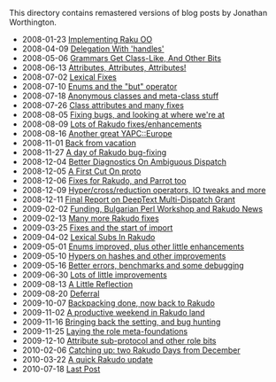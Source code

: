 This directory contains remastered versions of blog posts by Jonathan Worthington.

- 2008-01-23 [Implementing Raku OO](Implementing-Raku-OO.md)
- 2008-04-09 [Delegation With 'handles'](Delegation-With-handles.md)
- 2008-05-06 [Grammars Get Class-Like, And Other Bits](Grammars-Get-Class-Like-And-Other-Bits.md)
- 2008-06-13 [Attributes, Attributes, Attributes!](Attributes-Attributes-Attributes.md)
- 2008-07-02 [Lexical Fixes](Lexical-Fixes.md)
- 2008-07-10 [Enums and the &quot;but&quot; operator](Enums-and-the-but-operator.md)
- 2008-07-18 [Anonymous classes and meta-class stuff](Anonymous-classes-and-meta-class-stuff.md)
- 2008-07-26 [Class attributes and many fixes](Class-attributes-and-many-fixes.md)
- 2008-08-05 [Fixing bugs, and looking at where we're at](Fixing-bugs-and-looking-at-where-were-at.md)
- 2008-08-09 [Lots of Rakudo fixes/enhancements](Lots-of-Rakudo-fixes-enhancements.md)
- 2008-08-16 [Another great YAPC::Europe](Another-great-YAPC-Europe.md)
- 2008-11-01 [Back from vacation](Back-from-vacation.md)
- 2008-11-27 [A day of Rakudo bug-fixing](A-day-of-Rakudo-bug-fixing.md)
- 2008-12-04 [Better Diagnostics On Ambiguous Dispatch](Better-Diagnostics-On-Ambiguous-Dispatch.md)
- 2008-12-05 [A First Cut On proto](A-First-Cut-On-proto.md)
- 2008-12-06 [Fixes for Rakudo, and Parrot too](Fixes-for-Rakudo-and-Parrot-too.md)
- 2008-12-09 [Hyper/cross/reduction operators, IO tweaks and more](Hyper-cross-reduction-operators-IO-tweaks-and-more.md)
- 2008-12-11 [Final Report on DeepText Multi-Dispatch Grant](Final-Report-on-DeepText-Multi-Dispatch-Grant.md)
- 2009-02-02 [Funding, Bulgarian Perl Workshop and Rakudo News](Funding-Bulgarian-Perl-Workshop-and-Rakudo-News.md)
- 2009-02-13 [Many more Rakudo fixes](Many-more-Rakudo-fixes.md)
- 2009-03-25 [Fixes and the start of import](Fixes-and-the-start-of-import.md)
- 2009-04-02 [Lexical Subs In Rakudo](Lexical-Subs-In-Rakudo.md)
- 2009-05-01 [Enums improved, plus other little enhancements](Enums-improved-plus-other-little-enhancements.md)
- 2009-05-10 [Hypers on hashes and other improvements](Hypers-on-hashes-and-other-improvements.md)
- 2009-05-16 [Better errors, benchmarks and some debugging](Better-errors-benchmarks-and-some-debugging.md)
- 2009-06-30 [Lots of little improvements](Lots-of-little-improvements.md)
- 2009-08-13 [A Little Reflection](A-Little-Reflection.md)
- 2009-08-20 [Deferral](Deferral.md)
- 2009-10-07 [Backpacking done, now back to Rakudo](Backpacking-done-now-back-to-Rakudo.md)
- 2009-11-02 [A productive weekend in Rakudo land](A-productive-weekend-in-Rakudo-land.md)
- 2009-11-16 [Bringing back the setting, and bug hunting](Bringing-back-the-setting-and-bug-hunting.md)
- 2009-11-25 [Laying the role meta-foundations](Laying-the-role-meta-foundations.md)
- 2009-12-10 [Attribute sub-protocol and other role bits](Attribute-sub-protocol-and-other-role-bits.md)
- 2010-02-06 [Catching up: two Rakudo Days  from December](Catching-up-two-Rakudo-Days-from-December.md)
- 2010-03-22 [A quick Rakudo update](A-quick-Rakudo-update.md)
- 2010-07-18 [Last Post](Last-Post.md)
